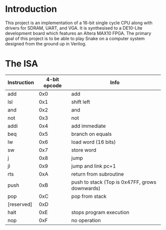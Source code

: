 # Introduction
This project is an implementation of a 16-bit single cycle CPU along with drivers for SDRAM, UART, and VGA. It is synthesised to a DE10-Lite development board which features an Altera MAX10 FPGA. The primary goal of this project is to be able to play Snake on a computer system designed from the ground up in Verilog.

# The ISA
Instruction | 4-bit opcode | Info
--- | --- | ---
add | 0x0 | add 
lsl | 0x1 | shift left
and | 0x2 | and
not | 0x3 | not
addi | 0x4 | add immediate
beq | 0x5 | branch on equals
lw | 0x6 | load word (16 bits)
sw | 0x7 | store word
j | 0x8 | jump
jl | 0x9 | jump and link pc+1
rts | 0xA | return from subroutine
push | 0xB | push to stack (Top is 0x47FF, grows downwards)
pop | 0xC | pop from stack
\[reserved\] | 0xD | 
halt | 0xE | stops program execution
nop | 0xF | no operation
